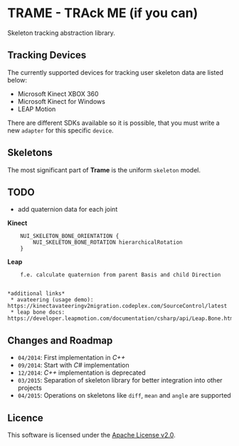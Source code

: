TRAME - TRAck ME (if you can)
=============================

Skeleton tracking abstraction library.

## Tracking Devices

The currently supported devices for tracking user skeleton data are listed below:

 * Microsoft Kinect XBOX 360
 * Microsoft Kinect for Windows
 * LEAP Motion

There are different SDKs available so it is possible, that you must write a new `adapter` for this specific `device`. 

## Skeletons

The most significant part of **Trame** is the uniform `skeleton` model.


## TODO
 * add quaternion data for each joint

 **Kinect**
        
        NUI_SKELETON_BONE_ORIENTATION {
            NUI_SKELETON_BONE_ROTATION hierarchicalRotation
        }
  
  **Leap**
  
        f.e. calculate quaternion from parent Basis and child Direction
        
        
    *additional links* 
     * avateering (usage demo): https://kinectavateeringv2migration.codeplex.com/SourceControl/latest
     * leap bone docs: https://developer.leapmotion.com/documentation/csharp/api/Leap.Bone.html#csharpclass_leap_1_1_bone
     
     
## Changes and Roadmap

 * `04/2014`: First implementation in *C++*
 * `09/2014`: Start with *C#* implementation
 * `12/2014`: *C++* implementation is deprecated
 * `03/2015`: Separation of skeleton library for better integration into other projects
 * `04/2015`: Operations on skeletons like `diff`, `mean` and `angle` are supported

## Licence

This software is licensed under the [Apache License v2.0](http://www.apache.org/licenses/LICENSE-2.0).